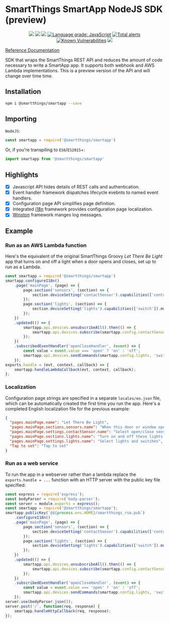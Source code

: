 # SmartThings SmartApp NodeJS SDK (preview)

<p align="center">
<a href="https://www.npmjs.com/package/@smartthings/smartapp"><img src="https://badgen.net/npm/v/@smartthings/smartapp" /></a>
<a href="https://www.npmjs.com/package/@smartthings/smartapp"><img src="https://badgen.net/npm/license/@smartthings/smartapp" /></a>
<a href="https://status.badgen.net/"><img src="https://badgen.net/xo/status/@smartthings/smartapp" /></a>
<a href="https://lgtm.com/projects/g/SmartThingsCommunity/smartapp-sdk-nodejs/context:javascript"><img alt="Language grade: JavaScript" src="https://img.shields.io/lgtm/grade/javascript/g/SmartThingsCommunity/smartapp-sdk-nodejs.svg?logo=lgtm&logoWidth=18"/></a>
<a href="https://lgtm.com/projects/g/SmartThingsCommunity/smartapp-sdk-nodejs/alerts/"><img alt="Total alerts" src="https://img.shields.io/lgtm/alerts/g/SmartThingsCommunity/smartapp-sdk-nodejs.svg?logo=lgtm&logoWidth=18"/></a>
<a href="https://snyk.io/test/github/SmartThingsCommunity/smartapp-sdk-nodejs?targetFile=package.json"><img src="https://snyk.io/test/github/SmartThingsCommunity/smartapp-sdk-nodejs/badge.svg?targetFile=package.json" alt="Known Vulnerabilities" data-canonical-src="https://snyk.io/test/github/SmartThingsCommunity/smartapp-sdk-nodejs?targetFile=package.json" style="max-width:100%;"></a>
<a href="https://smartthingsdev.slack.com/messages/CG595N08N"><img src="https://badgen.net/badge//smartthingsdev?icon=slack" /></a>
</p>

[Reference Documentation](doc/index.md)

SDK that wraps the SmartThings REST API and reduces the amount of code necessary to write a SmartApp app. It supports both webhook and AWS Lambda implementations. This is a preview version of the API and will change over time time.

## Installation

```bash
npm i @smartthings/smartapp --save
```

## Importing

`NodeJS`:

```javascript
const smartapp = require('@smartthings/smartapp')
```

Or, if you're transpiling to `ES6`/`ES2015`+:

```javascript
import smartapp from '@smartthings/smartapp'
```

## Highlights

- [x] Javascript API hides details of REST calls and authentication.
- [x] Event handler framework dispatches lifecycle evebnts to named event handlers.
- [x] Configuration page API simplifies page definition.
- [x] Integrated [i18n](https://www.npmjs.com/package/i18n) framework provides configuration page localization.
- [x] [Winston](https://www.npmjs.com/package/winston) framework manges log messages.

## Example

### Run as an AWS Lambda function

Here's the equivalent of the original SmartThings Groovy _Let There Be Light_ app that turns on and off a light when a door opens and closes, set up to run as a Lambda.

```javascript
const smartapp = require('@smartthings/smartapp')
smartapp.configureI18n()
    .page('mainPage', (page) => {
        page.section('sensors', (section) => {
            section.deviceSetting('contactSensor').capabilities(['contactSensor']);
        });
        page.section('lights', (section) => {
            section.deviceSetting('lights').capabilities(['switch']).multiple(true).permissions('rx');
        });
    })
    .updated(() => {
        smartapp.api.devices.unsubscribeAll().then(() => {
            smartapp.api.devices.subscribe(smartapp.config.contactSensor, 'contactSensor', 'contact', 'openCloseHandler');
        });
    })
    .subscribedEventHandler('openCloseHandler', (event) => {
        const value = event.value === 'open' ? 'on' : 'off';
        smartapp.api.devices.sendCommands(smartapp.config.lights, 'switch', value);
    });
exports.handle = (evt, context, callback) => {
    smartapp.handleLambdaCallback(evt, context, callback);
};
```

### Localization

Configuration page strings are specified in a separate `locales/en.json` file, which can be automatically created the first time you run the app. Here's a completed English localization file for the previous example:

```json
{
  "pages.mainPage.name": "Let There Be Light",
  "pages.mainPage.sections.sensors.name": "When this door or window opens or closes",
  "pages.mainPage.settings.contactSensor.name": "Select open/close sensor",
  "pages.mainPage.sections.lights.name": "Turn on and off these lights and switches",
  "pages.mainPage.settings.lights.name": "Select lights and switches",
  "Tap to set": "Tap to set"
}
```

### Run as a web service

To run the app in a webserver rather than a lambda replace the `exports.handle = ...` function with an HTTP server
with the public key file specified:

```javascript
const express = require('express');
const bodyParser = require('body-parser');
const server = module.exports = express();
const smartapp = require('@smartthings/smartapp');
smartapp.publicKey(`@${process.env.HOME}/smartthings_rsa.pub`)
    .configureI18n()
    .page('mainPage', (page) => {
        page.section('sensors', (section) => {
            section.deviceSetting('contactSensor').capabilities(['contactSensor']);
        });
        page.section('lights', (section) => {
            section.deviceSetting('lights').capabilities(['switch']).multiple(true).permissions('rx');
        });
    })
    .updated(() => {
        smartapp.api.devices.unsubscribeAll().then(() => {
            smartapp.api.devices.subscribe(smartapp.config.contactSensor, 'contactSensor', 'contact', 'openCloseHandler');
        });
    })
    .subscribedEventHandler('openCloseHandler', (event) => {
        const value = event.value === 'open' ? 'on' : 'off';
        smartapp.api.devices.sendCommands(smartapp.config.lights, 'switch', value);
    });
server.use(bodyParser.json());
server.post('/', function(req, response) {
    smartapp.handleHttpCallback(req, response);
});
```